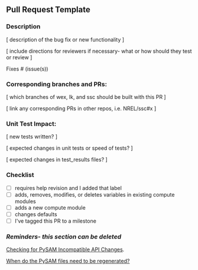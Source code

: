 ## Pull Request Template

### Description
[ description of the bug fix or new functionality ]

[ include directions for reviewers if necessary- what or how should they test or review ]

Fixes # (issue(s))

### Corresponding branches and PRs:
[ which branches of wex, lk, and ssc should be built with this PR ]

[ link any corresponding PRs in other repos, i.e. NREL/ssc#x ]

### Unit Test Impact:
[ new tests written? ]

[ expected changes in unit tests or speed of tests? ]

[ expected changes in test_results files? ]

### Checklist
- [ ] requires help revision and I added that label
- [ ] adds, removes, modifies, or deletes variables in existing compute modules
- [ ] adds a new compute module
- [ ] changes defaults
- [ ] I've tagged this PR to a milestone

### _Reminders- this section can be deleted_
[Checking for PySAM Incompatible API Changes](https://github.com/NREL/SAM/wiki/PySAM-Incompatible-API-Changes-&-Regenerating-PySAM-Files).

[When do the PySAM files need to be regenerated?](https://github.com/NREL/SAM/wiki/PySAM-Incompatible-API-Changes-&-Regenerating-PySAM-Files#when-do-the-pysam-files-need-to-be-regenerated-via-export_config)
